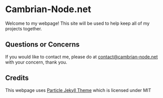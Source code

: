 # Cambrian-Node.net
Welcome to my webpage!
This site will be used to help keep all of my projects together.

## Questions or Concerns
If you would like to contact me, please do at contact@cambrian-node.net with your concern, thank you.

## Credits

This webpage uses [Particle Jekyll Theme](https://github.com/nrandecker/particle) which is licensed under MIT
